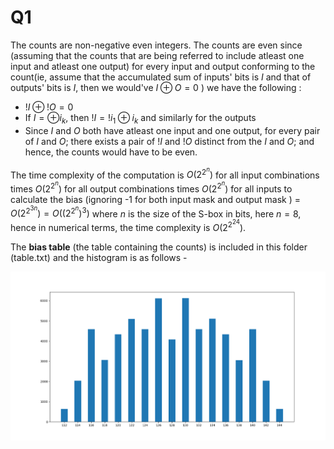 # Q1

The counts are non-negative even integers. The counts are even since (assuming that the counts that are being referred to include atleast one input and atleast one output) for every input and output conforming to the count(ie, assume that the accumulated sum of inputs' bits is $I$ and that of outputs' bits is $I$, then we would've $I \oplus O = 0$ ) we have the following :
- $!I \oplus !O = 0$
- If $I = \oplus i_k$, then $!I = !i_1 \oplus i_k$ and similarly for the outputs
- Since $I$ and $O$ both have atleast one input and one output, for every pair of $I$ and $O$; there exists a pair of $!I$ and $!O$ distinct from the $I$ and $O$; and hence, the counts would have to be even.

The time complexity of the computation is $O(2^{2^n})$ for all input combinations times $O(2^{2^n})$ for all output combinations times $O(2^{2^n})$ for all inputs to calculate the bias (ignoring -1 for both input mask and output mask ) = $O(2^{2^{3n}}) = O({(2^{2^n})}^3)$ where $n$ is the size of the S-box in bits, here $n = 8$, hence in numerical terms, the time complexity is $O(2^{2^{24}})$.

The **bias table** (the table containing the counts) is included in this folder (table.txt) and the histogram is as follows -

![](bias_histogram.png)